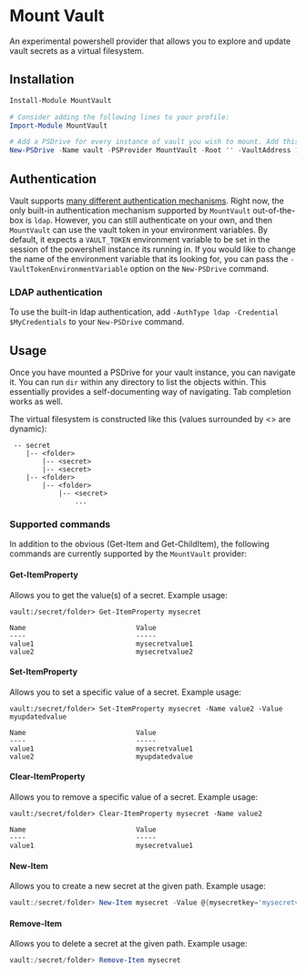 # Mount Vault

An experimental powershell provider that allows you to explore and update vault secrets as a virtual filesystem.

## Installation

```powershell
Install-Module MountVault

# Consider adding the following lines to your profile:
Import-Module MountVault

# Add a PSDrive for every instance of vault you wish to mount. Add this to your profile so that it will always be present (replace 127.0.0.1 with the actual dns name or ip of your vault instance) 
New-PSDrive -Name vault -PSProvider MountVault -Root '' -VaultAddress 127.0.0.1:8200
```

## Authentication

Vault supports [many different authentication mechanisms](https://developer.hashicorp.com/vault/docs/auth). Right now, the only built-in authentication mechanism
supported by `MountVault` out-of-the-box is `ldap`. However, you can still authenticate on your own, and then `MountVault` can use the vault token in your environment variables.
By default, it expects a `VAULT_TOKEN` environment variable to be set in the session of the powershell instance
its running in. If you would like to change the name of the environment variable that its looking for, you can pass the `-VaultTokenEnvironmentVariable` option on the `New-PSDrive` command.

### LDAP authentication

To use the built-in ldap authentication, add `-AuthType ldap -Credential $MyCredentials` to your `New-PSDrive` command.

## Usage

Once you have mounted a PSDrive for your vault instance, you can navigate it.
You can run `dir` within any directory to list the objects within. This essentially provides a self-documenting
way of navigating. Tab completion works as well.

The virtual filesystem is constructed like this (values surrounded by <> are dynamic):

```
 -- secret
    |-- <folder>
        |-- <secret>
        |-- <secret>
    |-- <folder>
        |-- <folder>
            |-- <secret>
                ...
```

### Supported commands

In addition to the obvious (Get-Item and Get-ChildItem), the following commands are currently supported by the `MountVault` provider:

#### Get-ItemProperty

Allows you to get the value(s) of a secret. Example usage:

```
vault:/secret/folder> Get-ItemProperty mysecret

Name                           Value
----                           -----
value1                         mysecretvalue1
value2                         mysecretvalue2
```

#### Set-ItemProperty

Allows you to set a specific value of a secret. Example usage:

```
vault:/secret/folder> Set-ItemProperty mysecret -Name value2 -Value myupdatedvalue

Name                           Value
----                           -----
value1                         mysecretvalue1
value2                         myupdatedvalue
```

#### Clear-ItemProperty

Allows you to remove a specific value of a secret. Example usage:

```
vault:/secret/folder> Clear-ItemProperty mysecret -Name value2

Name                           Value
----                           -----
value1                         mysecretvalue1
```

#### New-Item

Allows you to create a new secret at the given path. Example usage:

```powershell
vault:/secret/folder> New-Item mysecret -Value @{mysecretkey='mysecretvalue'}
```
#### Remove-Item

Allows you to delete a secret at the given path. Example usage:

```powershell
vault:/secret/folder> Remove-Item mysecret
```
